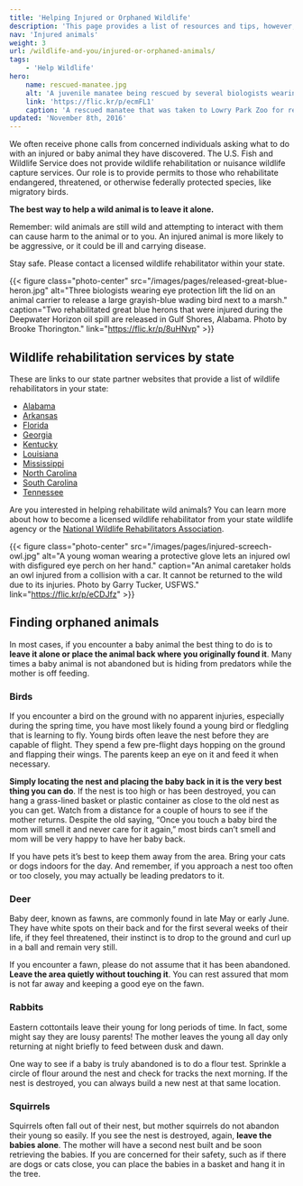 ```yaml
---
title: 'Helping Injured or Orphaned Wildlife'
description: 'This page provides a list of resources and tips, however, in general the best way to help a baby animal is to leave it alone, and trained wildlife rehabilitators can assist you if you find an injured animal. The U.S. Fish and Wildlife Service does not provide wildlife rehabilitation or wildlife capture services.'
nav: 'Injured animals'
weight: 3
url: /wildlife-and-you/injured-or-orphaned-animals/
tags:
    - 'Help Wildlife'
hero:
    name: rescued-manatee.jpg
    alt: 'A juvenile manatee being rescued by several biologists wearing wet suits.'
    link: 'https://flic.kr/p/ecmFL1'
    caption: 'A rescued manatee that was taken to Lowry Park Zoo for rehabilitation. Photo by FWC.'
updated: 'November 8th, 2016'
---
```


We often receive phone calls from concerned individuals asking what to do with an injured or baby animal they have discovered. The U.S. Fish and Wildlife Service does not provide wildlife rehabilitation or nuisance wildlife capture services. Our role is to provide permits to those who rehabilitate endangered, threatened, or otherwise federally protected species, like migratory birds.

**The best way to help a wild animal is to leave it alone.**

Remember: wild animals are still wild and attempting to interact with them can cause harm to the animal or to you. An injured animal is more likely to be aggressive, or it could be ill and carrying disease.

Stay safe. Please contact a licensed wildlife rehabilitator within your state.

{{< figure class="photo-center" src="/images/pages/released-great-blue-heron.jpg" alt="Three biologists wearing eye protection lift the lid on an animal carrier to release a large grayish-blue wading bird next to a marsh." caption="Two rehabilitated great blue herons that were injured during the Deepwater Horizon oil spill are released in Gulf Shores, Alabama. Photo by Brooke Thorington." link="https://flic.kr/p/8uHNvp" >}}

## Wildlife rehabilitation services by state

These are links to our state partner websites that provide a list of wildlife rehabilitators in your state:

- [Alabama](https://www.outdooralabama.com/wildlife-rehabilitation/current-wildlife-rehabbers)
- [Arkansas](https://www.agfc.com/en/resources/wildlife-conservation/wildlife-rehabilitation/)
- [Florida](https://myfwc.com/conservation/you-conserve/wildlife/injured-orphaned/)
- [Georgia](https://georgiawildlife.com/nuisancewildlife#injured_wildlife)
- [Kentucky](http://app.fw.ky.gov/rehabilitatorNew/)
- [Louisiana](http://www.wlf.louisiana.gov/rehab)
- [Mississippi](http://www.mswildliferehab.com/)
- [North Carolina](http://www.ncwildlife.org/Injured-Wildlife)
- [South Carolina](http://www.dnr.sc.gov/wildlife/rehab/)
- [Tennessee](https://www.tn.gov/twra/article/wildlife-rehabilitator-list)

Are you interested in helping rehabilitate wild animals? You can learn more about how to become a licensed wildlife rehabilitator from your state wildlife agency or the [National Wildlife Rehabilitators Association](http://www.nwrawildlife.org/).

{{< figure class="photo-center" src="/images/pages/injured-screech-owl.jpg" alt="A young woman wearing a protective glove lets an injured owl with disfigured eye perch on her hand." caption="An animal caretaker holds an owl injured from a collision with a car. It cannot be returned to the wild due to its injuries. Photo by Garry Tucker, USFWS." link="https://flic.kr/p/eCDJfz" >}}

## Finding orphaned animals

In most cases, if you encounter a baby animal the best thing to do is to **leave it alone or place the animal back where you originally found it**. Many times a baby animal is not abandoned but is hiding from predators while the mother is off feeding.

### Birds

If you encounter a bird on the ground with no apparent injuries, especially during the spring time, you have most likely found a young bird or fledgling that is learning to fly.  Young birds often leave the nest before they are capable of flight. They spend a few pre-flight days hopping on the ground and flapping their wings. The parents keep an eye on it and feed it when necessary.

**Simply locating the nest and placing the baby back in it is the very best thing you can do**. If the nest is too high or has been destroyed, you can hang a grass-lined basket or plastic container as close to the old nest as you can get. Watch from a distance for a couple of hours to see if the mother returns. Despite the old saying, “Once you touch a baby bird the mom will smell it and never care for it again,” most birds can’t smell and mom will be very happy to have her baby back.

If you have pets it’s best to keep them away from the area. Bring your cats or dogs indoors for the day. And remember, if you approach a nest too often or too closely, you may actually be leading predators to it.

### Deer

Baby deer, known as fawns, are commonly found in late May or early June. They have white spots on their back and for the first several weeks of their life, if they feel threatened, their instinct is to drop to the ground and curl up in a ball and remain very still.

If you encounter a fawn, please do not assume that it has been abandoned. **Leave the area quietly without touching it**. You can rest assured that mom is not far away and keeping a good eye on the fawn.

### Rabbits

Eastern cottontails leave their young for long periods of time. In fact, some might say they are lousy parents! The mother leaves the young all day only returning at night briefly to feed between dusk and dawn.

One way to see if a baby is truly abandoned is to do a flour test. Sprinkle a circle of flour around the nest and check for tracks the next morning. If the nest is destroyed, you can always build a new nest at that same location.

### Squirrels

Squirrels often fall out of their nest, but mother squirrels do not abandon their young so easily. If you see the nest is destroyed, again, **leave the babies alone**. The mother will have a second nest built and be soon retrieving the babies. If you are concerned for their safety, such as if there are dogs or cats close, you can place the babies in a basket and hang it in the tree.
